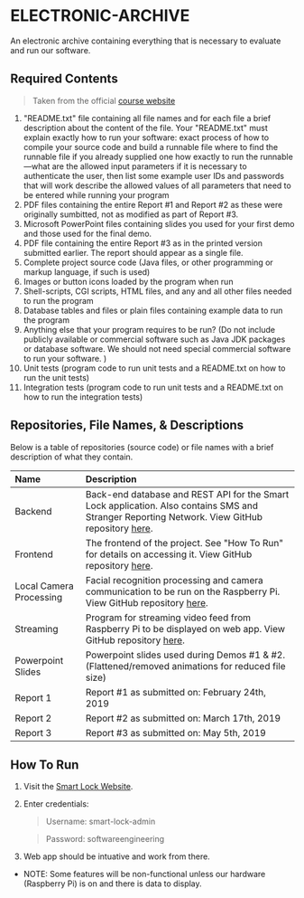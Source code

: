 # ELECTRONIC-ARCHIVE
An electronic archive containing everything that is necessary to evaluate and run our software.

## Required Contents
> Taken from the official [course website](https://www.ece.rutgers.edu/~marsic/Teaching/SE/eArchive.html)

1. "README.txt" file containing all file names and for each file a brief description about the content of the file. 
Your "README.txt" must explain exactly how to run your software:
exact process of how to compile your source code and build a runnable file where to find the runnable file if you already supplied one
how exactly to run the runnable—what are the allowed input parameters
if it is necessary to authenticate the user, then list some example user IDs and passwords that will work
describe the allowed values of all parameters that need to be entered while running your program
2. PDF files containing the entire Report #1 and Report #2 as these were originally sumbitted, not as modified as part of Report #3.
3. Microsoft PowerPoint files containing slides you used for your first demo and those used for the final demo.
4. PDF file containing the entire Report #3 as in the printed version submitted earlier. The report should appear as a single file.
5. Complete project source code (Java files, or other programming or markup language, if such is used)
6. Images or button icons loaded by the program when run
7. Shell-scripts, CGI scripts, HTML files, and any and all other files needed to run the program
8. Database tables and files or plain files containing example data to run the program
9. Anything else that your program requires to be run?
(Do not include publicly available or commercial software such as Java JDK packages or database software. We should not need special commercial software to run your software. )
10. Unit tests (program code to run unit tests and a README.txt on how to run the unit tests)
11. Integration tests (program code to run unit tests and a README.txt on how to run the integration tests)

## Repositories, File Names, & Descriptions

Below is a table of repositories (source code) or file names with a brief description of what they contain.

Name                        | Description
:-------------------------- | :----------------------------------------------------------------
Backend                     | Back-end database and REST API for the Smart Lock application. Also contains SMS and Stranger Reporting Network. View GitHub repository [here](https://github.com/software-engineering-s19-group10/smart-lock-backend).
Frontend                    | The frontend of the project. See "How To Run" for details on accessing it. View GitHub repository [here](https://github.com/software-engineering-s19-group10/frontend-demo).
Local Camera Processing     | Facial recognition processing and camera communication to be run on the Raspberry Pi. View GitHub repository [here](https://github.com/software-engineering-s19-group10/LocalCameraProcessing).
Streaming                   | Program for streaming video feed from Raspberry Pi to be displayed on web app. View GitHub repository [here](https://github.com/software-engineering-s19-group10/streaming).
Powerpoint Slides           | Powerpoint slides used during Demos #1 & #2. (Flattened/removed animations for reduced file size)
Report 1                    | Report #1 as submitted on: February 24th, 2019
Report 2                    | Report #2 as submitted on: March 17th, 2019
Report 3                    | Report #3 as submitted on: May 5th, 2019

## How To Run

1. Visit the [Smart Lock Website](https://smart-lock-demo.netlify.com/).
2. Enter credentials:
    > Username: smart-lock-admin

    > Password: softwareengineering
3. Web app should be intuative and work from there.
   
- NOTE: Some features will be non-functional unless our hardware (Raspberry Pi) is on and there is data to display.
